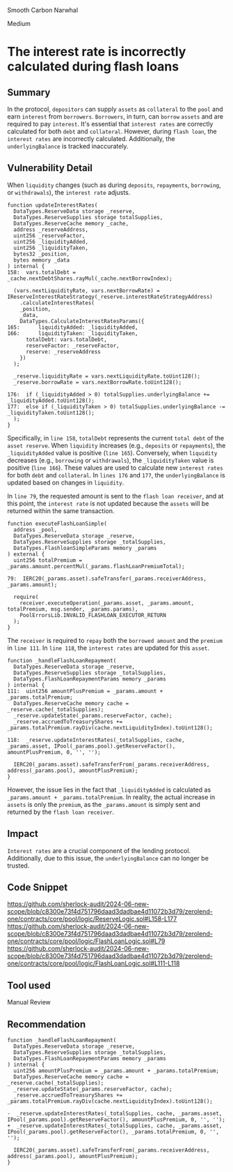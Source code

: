 Smooth Carbon Narwhal

Medium

# The interest rate is incorrectly calculated during flash loans

## Summary
In the protocol, `depositors` can supply `assets` as `collateral` to the `pool` and earn `interest` from `borrowers`. 
`Borrowers`, in turn, can `borrow` `assets` and are required to pay `interest`. 
It's essential that `interest rates` are correctly calculated for both `debt` and `collateral`.
However, during `flash loan`, the `interest rates` are incorrectly calculated. 
Additionally, the `underlyingBalance` is tracked inaccurately.
## Vulnerability Detail
When `liquidity` changes (such as during `deposits`, `repayments`, `borrowing`, or `withdrawals`), the `interest rate` adjusts. 
```solidity
function updateInterestRates(
  DataTypes.ReserveData storage _reserve,
  DataTypes.ReserveSupplies storage totalSupplies,
  DataTypes.ReserveCache memory _cache,
  address _reserveAddress,
  uint256 _reserveFactor,
  uint256 _liquidityAdded,
  uint256 _liquidityTaken,
  bytes32 _position,
  bytes memory _data
) internal {
158:  vars.totalDebt = _cache.nextDebtShares.rayMul(_cache.nextBorrowIndex);
  
  (vars.nextLiquidityRate, vars.nextBorrowRate) = IReserveInterestRateStrategy(_reserve.interestRateStrategyAddress)
    .calculateInterestRates(
    _position,
    _data,
    DataTypes.CalculateInterestRatesParams({
165:      liquidityAdded: _liquidityAdded,
166:      liquidityTaken: _liquidityTaken,
      totalDebt: vars.totalDebt,
      reserveFactor: _reserveFactor,
      reserve: _reserveAddress
    })
  );

  _reserve.liquidityRate = vars.nextLiquidityRate.toUint128();
  _reserve.borrowRate = vars.nextBorrowRate.toUint128();

176:  if (_liquidityAdded > 0) totalSupplies.underlyingBalance += _liquidityAdded.toUint128();
177:  else if (_liquidityTaken > 0) totalSupplies.underlyingBalance -= _liquidityTaken.toUint128();
  );
}
```
Specifically, in `line 158`, `totalDebt` represents the current `total debt` of the `asset reserve`.
When `liquidity` increases (e.g., `deposits` or `repayments`), the `_liquidityAdded` value is positive (`line 165`). 
Conversely, when `liquidity` decreases (e.g., `borrowing` or `withdrawals`), the `_liquidityTaken` value is positive (`line 166`). 
These values are used to calculate new `interest rates` for both `debt` and `collateral`.
In `lines 176` and `177`, the `underlyingBalance` is updated based on changes in `liquidity`.

In `line 79`, the requested amount is sent to the `flash loan receiver`, and at this point, the `interest rate` is not updated because the `assets` will be returned within the same transaction.
```solidity
function executeFlashLoanSimple(
  address _pool,
  DataTypes.ReserveData storage _reserve,
  DataTypes.ReserveSupplies storage _totalSupplies,
  DataTypes.FlashloanSimpleParams memory _params
) external {
  uint256 totalPremium = _params.amount.percentMul(_params.flashLoanPremiumTotal);

79:  IERC20(_params.asset).safeTransfer(_params.receiverAddress, _params.amount);
  
  require(
    receiver.executeOperation(_params.asset, _params.amount, totalPremium, msg.sender, _params.params),
    PoolErrorsLib.INVALID_FLASHLOAN_EXECUTOR_RETURN
  );
}
```
The `receiver` is required to `repay` both the `borrowed amount` and the `premium` in `line 111`. 
In `line 118`, the `interest rates` are updated for this `asset`.
```solidity
function _handleFlashLoanRepayment(
  DataTypes.ReserveData storage _reserve,
  DataTypes.ReserveSupplies storage _totalSupplies,
  DataTypes.FlashLoanRepaymentParams memory _params
) internal {
111:  uint256 amountPlusPremium = _params.amount + _params.totalPremium;
  DataTypes.ReserveCache memory cache = _reserve.cache(_totalSupplies);
  _reserve.updateState(_params.reserveFactor, cache);
  _reserve.accruedToTreasuryShares += _params.totalPremium.rayDiv(cache.nextLiquidityIndex).toUint128();

118:  _reserve.updateInterestRates(_totalSupplies, cache, _params.asset, IPool(_params.pool).getReserveFactor(), amountPlusPremium, 0, '', '');

  IERC20(_params.asset).safeTransferFrom(_params.receiverAddress, address(_params.pool), amountPlusPremium);
}
```
However, the issue lies in the fact that `_liquidityAdded` is calculated as `_params.amount + _params.totalPremium`. 
In reality, the actual increase in `assets` is only the `premium`, as the `_params.amount` is simply sent and returned by the `flash loan receiver`.
## Impact
`Interest rates` are a crucial component of the lending protocol. 
Additionally, due to this issue, the `underlyingBalance` can no longer be trusted.
## Code Snippet
https://github.com/sherlock-audit/2024-06-new-scope/blob/c8300e73f4d751796daad3dadbae4d11072b3d79/zerolend-one/contracts/core/pool/logic/ReserveLogic.sol#L158-L177
https://github.com/sherlock-audit/2024-06-new-scope/blob/c8300e73f4d751796daad3dadbae4d11072b3d79/zerolend-one/contracts/core/pool/logic/FlashLoanLogic.sol#L79
https://github.com/sherlock-audit/2024-06-new-scope/blob/c8300e73f4d751796daad3dadbae4d11072b3d79/zerolend-one/contracts/core/pool/logic/FlashLoanLogic.sol#L111-L118
## Tool used

Manual Review

## Recommendation
```solidity
function _handleFlashLoanRepayment(
  DataTypes.ReserveData storage _reserve,
  DataTypes.ReserveSupplies storage _totalSupplies,
  DataTypes.FlashLoanRepaymentParams memory _params
) internal {
  uint256 amountPlusPremium = _params.amount + _params.totalPremium;
  DataTypes.ReserveCache memory cache = _reserve.cache(_totalSupplies);
  _reserve.updateState(_params.reserveFactor, cache);
  _reserve.accruedToTreasuryShares += _params.totalPremium.rayDiv(cache.nextLiquidityIndex).toUint128();

-  _reserve.updateInterestRates(_totalSupplies, cache, _params.asset, IPool(_params.pool).getReserveFactor(), amountPlusPremium, 0, '', '');
+  _reserve.updateInterestRates(_totalSupplies, cache, _params.asset, IPool(_params.pool).getReserveFactor(), _params.totalPremium, 0, '', '');

  IERC20(_params.asset).safeTransferFrom(_params.receiverAddress, address(_params.pool), amountPlusPremium);
}
```